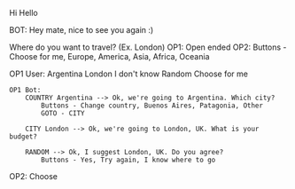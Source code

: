 Hi
Hello


BOT:
Hey mate, nice to see you again :)

Where do you want to travel? (Ex. London)
OP1: Open ended
OP2: Buttons - Choose for me, Europe, America, Asia, Africa, Oceania

OP1 User:
Argentina
London
I don't know
Random
Choose for me

    OP1 Bot:
        COUNTRY Argentina --> Ok, we're going to Argentina. Which city?
            Buttons - Change country, Buenos Aires, Patagonia, Other
            GOTO - CITY
        
        CITY London --> Ok, we're going to London, UK. What is your budget?
        
        RANDOM --> Ok, I suggest London, UK. Do you agree?
            Buttons - Yes, Try again, I know where to go
            

OP2: Choose


